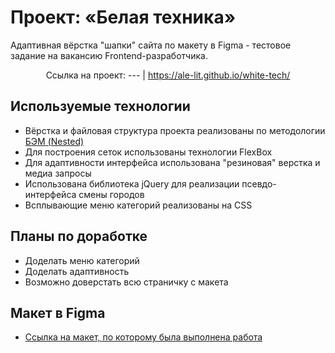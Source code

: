 # Проект: «Белая техника»

Адаптивная вёрстка "шапки" сайта по макету в Figma - тестовое задание на вакансию Frontend-разработчика.

<div align="center">

Ссылка на проект:
--- |
https://ale-lit.github.io/white-tech/

</div>

## Используемые технологии

* Вёрстка и файловая структура проекта реализованы по методологии [БЭМ (Nested)](https://ru.bem.info/methodology/filestructure/#nested)
* Для построения сеток использованы технологии FlexBox
* Для адаптивности интерфейса использована "резиновая" верстка и медиа запросы
* Использована библиотека jQuery для реализации псевдо-интерфейса смены городов
* Всплывающие меню категорий реализованы на CSS

## Планы по доработке
* Доделать меню категорий
* Доделать адаптивность
* Возможно доверстать всю страничку с макета

## Макет в Figma
- [Ссылка на макет, по которому была выполнена работа](https://www.figma.com/file/tCEepLvS7jlI2NdziUlzug/Тестовое-задание-на-позицию-Junior-Вэб-разработчик?node-id=0%3A1)